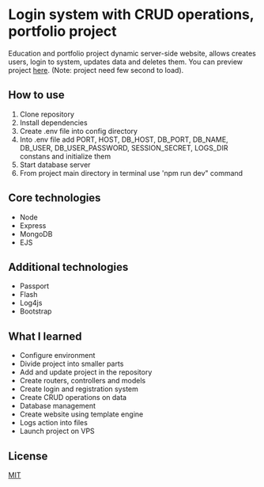 # Login system with CRUD operations, portfolio project   
Education and portfolio project dynamic server-side website, allows creates users, login to system, updates data and deletes them. You can preview project [here](https://bit.ly/3680hKa). (Note: project need few second to load).  

## How to use
1. Clone repository  
2. Install dependencies  
3. Create .env file into config directory  
4. Into .env file add PORT, HOST, DB_HOST, DB_PORT, DB_NAME, DB_USER, DB_USER_PASSWORD, SESSION_SECRET, LOGS_DIR constans and initialize them  
5. Start database server  
6. From project main directory in terminal use 'npm run dev" command

## Core technologies  
* Node  
* Express  
* MongoDB   
* EJS

## Additional technologies  
* Passport  
* Flash  
* Log4js
* Bootstrap

## What I learned  
* Configure environment  
* Divide project into smaller parts  
* Add and update project in the repository  
* Create routers, controllers and models  
* Create login and registration system  
* Create CRUD operations on data  
* Database management  
* Create website using template engine  
* Logs action into files  
* Launch project on VPS  

## License
[MIT](LICENSE)
